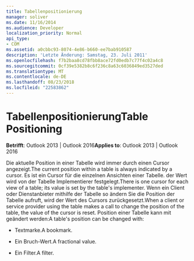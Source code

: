 ```yaml
---
title: Tabellenpositionierung
manager: soliver
ms.date: 11/16/2014
ms.audience: Developer
localization_priority: Normal
api_type:
- COM
ms.assetid: a0cbbc93-8074-4e86-b660-ee7bab910587
description: 'Letzte Änderung: Samstag, 23. Juli 2011'
ms.openlocfilehash: f7b2baa8cd78fbb8ace72fd0edb7c77f4c02a4c8
ms.sourcegitcommit: 0cf39e5382b8c6f236c8a63c6036849ed3527ded
ms.translationtype: MT
ms.contentlocale: de-DE
ms.lasthandoff: 08/23/2018
ms.locfileid: "22583862"
---
```

# <a name="table-positioning"></a><span data-ttu-id="6ca77-103">Tabellenpositionierung</span><span class="sxs-lookup"><span data-stu-id="6ca77-103">Table Positioning</span></span>

  
  
<span data-ttu-id="6ca77-104">**Betrifft**: Outlook 2013 | Outlook 2016</span><span class="sxs-lookup"><span data-stu-id="6ca77-104">**Applies to**: Outlook 2013 | Outlook 2016</span></span> 
  
<span data-ttu-id="6ca77-105">Die aktuelle Position in einer Tabelle wird immer durch einen Cursor angezeigt.</span><span class="sxs-lookup"><span data-stu-id="6ca77-105">The current position within a table is always indicated by a cursor.</span></span> <span data-ttu-id="6ca77-106">Es ist ein Cursor für die einzelnen Ansichten einer Tabelle. der Wert wird von der Tabelle Implementierer festgelegt.</span><span class="sxs-lookup"><span data-stu-id="6ca77-106">There is one cursor for each view of a table; its value is set by the table's implementer.</span></span> <span data-ttu-id="6ca77-107">Wenn ein Client oder Dienstanbieter mithilfe der Tabelle so ändern Sie die Position der Tabelle aufruft, wird der Wert des Cursors zurückgesetzt.</span><span class="sxs-lookup"><span data-stu-id="6ca77-107">When a client or service provider using the table makes a call to change the position of the table, the value of the cursor is reset.</span></span> <span data-ttu-id="6ca77-108">Position einer Tabelle kann mit geändert werden:</span><span class="sxs-lookup"><span data-stu-id="6ca77-108">A table's position can be changed with:</span></span>
  
- <span data-ttu-id="6ca77-109">Textmarke.</span><span class="sxs-lookup"><span data-stu-id="6ca77-109">A bookmark.</span></span>
    
- <span data-ttu-id="6ca77-110">Ein Bruch-Wert.</span><span class="sxs-lookup"><span data-stu-id="6ca77-110">A fractional value.</span></span>
    
- <span data-ttu-id="6ca77-111">Ein Filter.</span><span class="sxs-lookup"><span data-stu-id="6ca77-111">A filter.</span></span>
    

